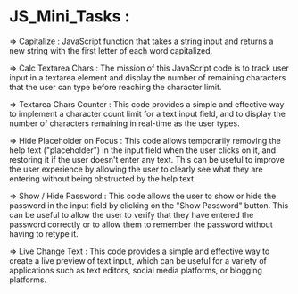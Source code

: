 # JS_Mini_Tasks :

=> Capitalize : JavaScript function that takes a string input and returns a new string with the first letter of each word capitalized.

=> Calc Textarea Chars : The mission of this JavaScript code is to track user input in a textarea element and display the number of remaining characters that the user can type before reaching the character limit.

=> Textarea Chars Counter : This code provides a simple and effective way to implement a character count limit for a text input field, and to display the number of characters remaining in real-time as the user types.

=> Hide Placeholder on Focus : This code allows temporarily removing the help text ("placeholder") in the input field when the user clicks on it, and restoring it if the user doesn't enter any text. This can be useful to improve the user experience by allowing the user to clearly see what they are entering without being obstructed by the help text.

=> Show / Hide Password : This code allows the user to show or hide the password in the input field by clicking on the "Show Password" button. This can be useful to allow the user to verify that they have entered the password correctly or to allow them to remember the password without having to retype it.

=> Live Change Text : This code provides a simple and effective way to create a live preview of text input, which can be useful for a variety of applications such as text editors, social media platforms, or blogging platforms.
